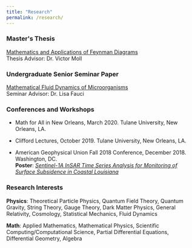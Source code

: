 ```yaml
---
title: "Research"
permalink: /research/
---
```


### Master's Thesis
<a href = "https://drive.google.com/file/d/17giEKA_zN3vd0mMuPoQ4_cU73xPfqqdP/view?usp=sharing" target = "_blank">Mathematics and Applications of Feynman Diagrams</a>  
Thesis Advisor: Dr. Victor Moll  

### Undergraduate Senior Seminar Paper
<a href = "https://drive.google.com/file/d/1PSuq2oXGOinmc0T3TJ8iG_JYoeclTarl/view?usp=sharing" target = "_blank">Mathematical Fluid Dynamics of Microorganisms</a>  
Seminar Advisor: Dr. Lisa Fauci  

### Conferences and Workshops 
* Math for All in New Orleans, March 2020. Tulane University, New Orleans, LA.  

* Clifford Lectures, October 2019. Tulane University, New Orleans, LA.  

* American Geophysical Union Fall 2018 Conference, December 2018. Washington, DC.  
**Poster**: <a href = "https://drive.google.com/file/d/1zGiyFAG4s1-nueR7RD5iMx4GRUtErAW_/view?usp=sharing" target = "_blank">*Sentinel-1A InSAR Time Series Analysis for Monitoring of Surface Subsidence in Coastal Louisiana*</a>  

### Research Interests  
**Physics**: Theoretical Particle Physics, Quantum Field Theory, Quantum Gravity, String Theory, Gauge Theory, Dark Matter Physics, General Relativity, Cosmology, Statistical Mechanics, Fluid Dynamics

**Math**: Applied Mathematics, Mathematical Physics, Scientific Computing/Computational Science, Partial Differential Equations, Differential Geometry, Algebra
